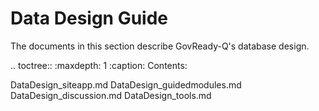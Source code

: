 Data Design Guide
=================

The documents in this section describe GovReady-Q's database design.

.. toctree::
   :maxdepth: 1
   :caption: Contents:

   DataDesign_siteapp.md
   DataDesign_guidedmodules.md
   DataDesign_discussion.md
   DataDesign_tools.md
